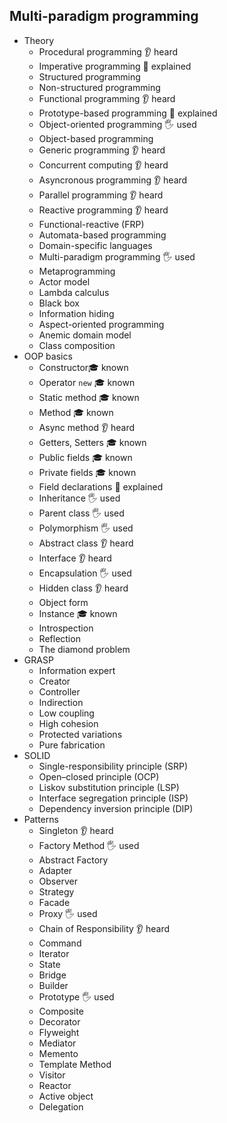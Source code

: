 ## Multi-paradigm programming

- Theory
  - Procedural programming 👂 heard
  - Imperative programming 🙋 explained
  - Structured programming
  - Non-structured programming
  - Functional programming 👂 heard
  - Prototype-based programming 🙋 explained
  - Object-oriented programming 🖐️ used
  - Object-based programming
  - Generic programming 👂 heard
  - Concurrent computing 👂 heard
  - Asyncronous programming 👂 heard
  - Parallel programming 👂 heard
  - Reactive programming 👂 heard
  - Functional-reactive (FRP)
  - Automata-based programming
  - Domain-specific languages
  - Multi-paradigm programming 🖐️ used
  - Metaprogramming
  - Actor model
  - Lambda calculus
  - Black box
  - Information hiding
  - Aspect-oriented programming
  - Anemic domain model
  - Class composition
- OOP basics
  - Constructor🎓 known
  - Operator `new` 🎓 known
  - Static method 🎓 known
  - Method 🎓 known
  - Async method 👂 heard
  - Getters, Setters 🎓 known
  - Public fields 🎓 known
  - Private fields 🎓 known
  - Field declarations 🙋 explained
  - Inheritance 🖐️ used
  - Parent class 🖐️ used
  - Polymorphism 🖐️ used
  - Abstract class 👂 heard
  - Interface 👂 heard
  - Encapsulation 🖐️ used
  - Hidden class 👂 heard
  - Object form
  - Instance 🎓 known
  - Introspection
  - Reflection
  - The diamond problem
- GRASP
  - Information expert
  - Creator
  - Controller
  - Indirection
  - Low coupling
  - High cohesion
  - Protected variations
  - Pure fabrication
- SOLID
  - Single-responsibility principle (SRP)
  - Open–closed principle (OCP)
  - Liskov substitution principle (LSP)
  - Interface segregation principle (ISP)
  - Dependency inversion principle (DIP)
- Patterns
  - Singleton 👂 heard
  - Factory Method 🖐️ used
  - Abstract Factory
  - Adapter
  - Observer
  - Strategy
  - Facade
  - Proxy 🖐️ used
  - Chain of Responsibility 👂 heard
  - Command
  - Iterator
  - State
  - Bridge
  - Builder
  - Prototype 🖐️ used
  - Composite
  - Decorator
  - Flyweight
  - Mediator
  - Memento
  - Template Method
  - Visitor
  - Reactor
  - Active object
  - Delegation
